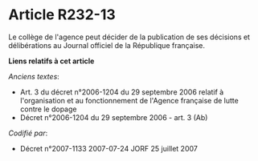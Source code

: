 # Article R232-13

Le collège de l'agence peut décider de la publication de ses décisions et délibérations au Journal officiel de la République
française.

**Liens relatifs à cet article**

_Anciens textes_:

  - Art. 3 du décret n°2006-1204 du 29 septembre 2006 relatif à l'organisation et au fonctionnement de l'Agence française de lutte contre le dopage
  - Décret n°2006-1204 du 29 septembre 2006 - art. 3 (Ab)

_Codifié par_:

  - Décret n°2007-1133 2007-07-24 JORF 25 juillet 2007
